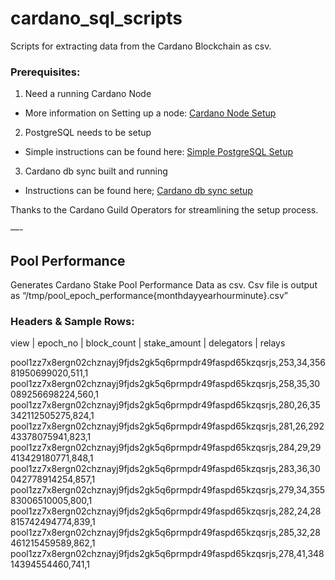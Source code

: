 # cardano_sql_scripts
Scripts for extracting data from the Cardano Blockchain as csv. 

### Prerequisites:
1. Need a running Cardano Node
  - More information on Setting up a node: [Cardano Node Setup](https://cardano-community.github.io/guild-operators/Build/node-cli/)
2. PostgreSQL needs to be setup
  - Simple instructions can be found here: [Simple PostgreSQL Setup](https://cardano-community.github.io/guild-operators/Appendix/postgres/)
3. Cardano db sync built and running
  - Instructions can be found here; [Cardano db sync setup](https://cardano-community.github.io/guild-operators/Build/dbsync/)

Thanks to the Cardano Guild Operators for streamlining the setup process.

—-

## Pool Performance
Generates Cardano Stake Pool Performance Data as csv. Csv file is output as “/tmp/pool_epoch_performance{monthdayyearhourminute}.csv”


### Headers & Sample Rows:
view  |  epoch_no   |   block_count |  stake_amount  |  delegators   |   relays

pool1zz7x8ergn02chznayj9fjds2gk5q6prmpdr49faspd65kzqsrjs,253,34,35681950699020,511,1
pool1zz7x8ergn02chznayj9fjds2gk5q6prmpdr49faspd65kzqsrjs,258,35,30089256698224,560,1
pool1zz7x8ergn02chznayj9fjds2gk5q6prmpdr49faspd65kzqsrjs,280,26,35342112505275,824,1
pool1zz7x8ergn02chznayj9fjds2gk5q6prmpdr49faspd65kzqsrjs,281,26,29243378075941,823,1
pool1zz7x8ergn02chznayj9fjds2gk5q6prmpdr49faspd65kzqsrjs,284,29,29413429180771,848,1
pool1zz7x8ergn02chznayj9fjds2gk5q6prmpdr49faspd65kzqsrjs,283,36,30042778914254,857,1
pool1zz7x8ergn02chznayj9fjds2gk5q6prmpdr49faspd65kzqsrjs,279,34,35583006510005,800,1
pool1zz7x8ergn02chznayj9fjds2gk5q6prmpdr49faspd65kzqsrjs,282,24,28815742494774,839,1
pool1zz7x8ergn02chznayj9fjds2gk5q6prmpdr49faspd65kzqsrjs,285,32,28461215459589,862,1
pool1zz7x8ergn02chznayj9fjds2gk5q6prmpdr49faspd65kzqsrjs,278,41,34814394554460,741,1
